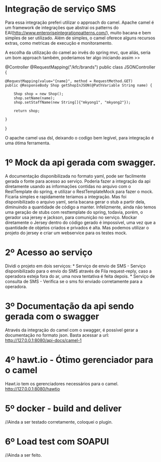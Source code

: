 # Integração de serviço SMS


Para essa integração preferi utilizar o approach do camel. Apache camel é um framework de integrações que abstrai os patterns do EAI(http://www.enterpriseintegrationpatterns.com/), muito bacana
e bem simples de ser utilizado. Além de simples, o camel oferece alguns recursos extras, como metricas de execução e monitoramento. 



A escolha da utilização do camel ao invês do spring mvc, que aliás, seria um bom approach também, poderiamos ter algo iniciando assim >>


@Controller
@RequestMapping("/kfc/brands")
public class JSONController {

	@RequestMapping(value="{name}", method = RequestMethod.GET)
	public @ResponseBody Shop getShopInJSON(@PathVariable String name) {

		Shop shop = new Shop();
		shop.setName(name);
		shop.setStaffName(new String[]{"mkyong1", "mkyong2"});

		return shop;

	}
}

O apache camel usa dsl, deixando o codigo bem legível, para integração é uma ótima ferramenta. 


# 1º Mock da api gerada com swagger. 

A documentação disponibilizada no formato yaml, pode ser facilmente gerada o fonte para acesso ao serviço. 
Poderia fazer a integração da api diretamente usando as informações contidas no arquivo com o RestTemplate do spring, e utilizar o RestTemplateMock para fazer o mock. Ficaria simples e rapidamente teriamos a integração.
Mas foi disponibilizado o arquivo yaml, seria bacana gerar o stub a partir dela, diminuindo a quantidade de código a manter. Infelizmente, ainda não temos uma geração de stubs com resttemplate do spring, todavia, porém,
 o gerador usa jersey e jackson, para comunição no serviço. Mockar diretamente o Jersey dentro do código gerado é impossível, uma vez que a quantidade de objetos criados e privados é alta. Mas podemos utilizar o projeto do jersey e criar um webservice para os testes mock.

# 2º Acesso ao serviço

Dividi o projeto em dois serviços: 
	* Serviço de envio de SMS - Serviço disponibilizado para o envio do SMS através de Fila request-reply, caso a operadora esteja fora do ar, uma nova tentativa é feita depois.
	* Serviço de consulta de SMS - Verifica se o sms foi enviado corretamente para a operadora. 

# 3º Documentação da api sendo gerada com o swagger

Através da integração do camel com o swagger, é possível gerar a documentação no formato json. Basta acessar a url:
 http://127.0.0.1:8080/api-docs/camel-1


# 4º hawt.io - Ótimo gerenciador para o camel

Hawt.io tem os gerenciadores necessários para o camel. 
http://127.0.0.1:8080/hawtio
 
# 5º docker - build and deliver

//Ainda a ser testado corretamente, coloquei o plugin. 

# 6º Load test com SOAPUI

//Ainda a ser feito.